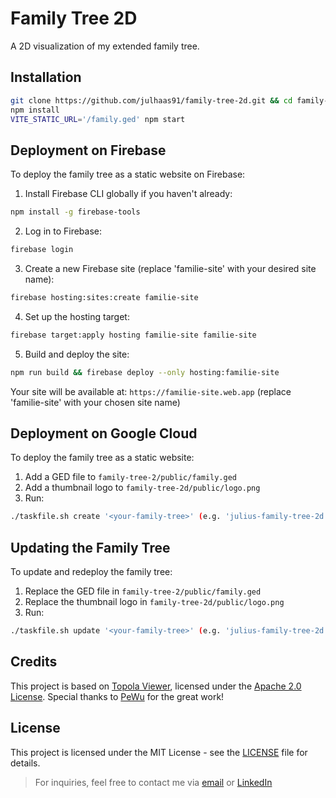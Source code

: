 # Family Tree 2D
A 2D visualization of my extended family tree.

## Installation
```bash
git clone https://github.com/julhaas91/family-tree-2d.git && cd family-tree-2d
npm install
VITE_STATIC_URL='/family.ged' npm start
```

## Deployment on Firebase
To deploy the family tree as a static website on Firebase:

1. Install Firebase CLI globally if you haven't already:
```bash
npm install -g firebase-tools
```

2. Log in to Firebase:
```bash
firebase login
```

3. Create a new Firebase site (replace 'familie-site' with your desired site name):
```bash
firebase hosting:sites:create familie-site
```

4. Set up the hosting target:
```bash
firebase target:apply hosting familie-site familie-site
```

5. Build and deploy the site:
```bash
npm run build && firebase deploy --only hosting:familie-site
```

Your site will be available at: `https://familie-site.web.app` (replace 'familie-site' with your chosen site name)

## Deployment on Google Cloud
To deploy the family tree as a static website:
1. Add a GED file to `family-tree-2/public/family.ged`
2. Add a thumbnail logo to `family-tree-2d/public/logo.png`
3. Run:
```bash
./taskfile.sh create '<your-family-tree>' (e.g. 'julius-family-tree-2d')
```

## Updating the Family Tree
To update and redeploy the family tree:
1. Replace the GED file in `family-tree-2/public/family.ged`
2. Replace the thumbnail logo in `family-tree-2d/public/logo.png`
3. Run:
```bash
./taskfile.sh update '<your-family-tree>' (e.g. 'julius-family-tree-2d')
```

## Credits
This project is based on [Topola Viewer](https://pewu.github.io/topola-viewer), licensed under the [Apache 2.0 License](https://github.com/PeWu/topola-viewer/blob/master/LICENSE). Special thanks to [PeWu](https://github.com/PeWu) for the great work!

## License

This project is licensed under the MIT License - see the [LICENSE](LICENSE) file for details.

> For inquiries, feel free to contact me via [email](mailto:juliushaas91@gmail.com) or [LinkedIn](https://www.linkedin.com/in/jh91/)
